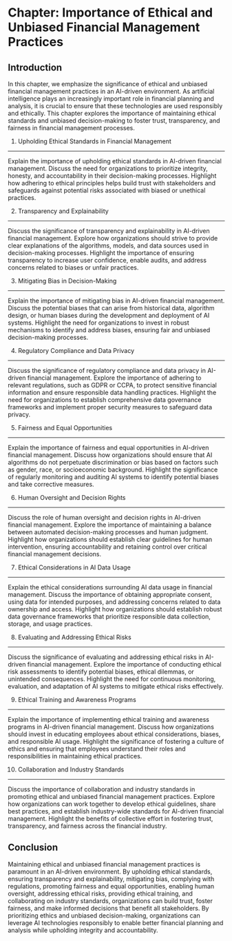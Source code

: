 Chapter: Importance of Ethical and Unbiased Financial Management Practices
==========================================================================

Introduction
------------

In this chapter, we emphasize the significance of ethical and unbiased financial management practices in an AI-driven environment. As artificial intelligence plays an increasingly important role in financial planning and analysis, it is crucial to ensure that these technologies are used responsibly and ethically. This chapter explores the importance of maintaining ethical standards and unbiased decision-making to foster trust, transparency, and fairness in financial management processes.

1. Upholding Ethical Standards in Financial Management
------------------------------------------------------

Explain the importance of upholding ethical standards in AI-driven financial management. Discuss the need for organizations to prioritize integrity, honesty, and accountability in their decision-making processes. Highlight how adhering to ethical principles helps build trust with stakeholders and safeguards against potential risks associated with biased or unethical practices.

2. Transparency and Explainability
----------------------------------

Discuss the significance of transparency and explainability in AI-driven financial management. Explore how organizations should strive to provide clear explanations of the algorithms, models, and data sources used in decision-making processes. Highlight the importance of ensuring transparency to increase user confidence, enable audits, and address concerns related to biases or unfair practices.

3. Mitigating Bias in Decision-Making
-------------------------------------

Explain the importance of mitigating bias in AI-driven financial management. Discuss the potential biases that can arise from historical data, algorithm design, or human biases during the development and deployment of AI systems. Highlight the need for organizations to invest in robust mechanisms to identify and address biases, ensuring fair and unbiased decision-making processes.

4. Regulatory Compliance and Data Privacy
-----------------------------------------

Discuss the significance of regulatory compliance and data privacy in AI-driven financial management. Explore the importance of adhering to relevant regulations, such as GDPR or CCPA, to protect sensitive financial information and ensure responsible data handling practices. Highlight the need for organizations to establish comprehensive data governance frameworks and implement proper security measures to safeguard data privacy.

5. Fairness and Equal Opportunities
-----------------------------------

Explain the importance of fairness and equal opportunities in AI-driven financial management. Discuss how organizations should ensure that AI algorithms do not perpetuate discrimination or bias based on factors such as gender, race, or socioeconomic background. Highlight the significance of regularly monitoring and auditing AI systems to identify potential biases and take corrective measures.

6. Human Oversight and Decision Rights
--------------------------------------

Discuss the role of human oversight and decision rights in AI-driven financial management. Explore the importance of maintaining a balance between automated decision-making processes and human judgment. Highlight how organizations should establish clear guidelines for human intervention, ensuring accountability and retaining control over critical financial management decisions.

7. Ethical Considerations in AI Data Usage
------------------------------------------

Explain the ethical considerations surrounding AI data usage in financial management. Discuss the importance of obtaining appropriate consent, using data for intended purposes, and addressing concerns related to data ownership and access. Highlight how organizations should establish robust data governance frameworks that prioritize responsible data collection, storage, and usage practices.

8. Evaluating and Addressing Ethical Risks
------------------------------------------

Discuss the significance of evaluating and addressing ethical risks in AI-driven financial management. Explore the importance of conducting ethical risk assessments to identify potential biases, ethical dilemmas, or unintended consequences. Highlight the need for continuous monitoring, evaluation, and adaptation of AI systems to mitigate ethical risks effectively.

9. Ethical Training and Awareness Programs
------------------------------------------

Explain the importance of implementing ethical training and awareness programs in AI-driven financial management. Discuss how organizations should invest in educating employees about ethical considerations, biases, and responsible AI usage. Highlight the significance of fostering a culture of ethics and ensuring that employees understand their roles and responsibilities in maintaining ethical practices.

10. Collaboration and Industry Standards
----------------------------------------

Discuss the importance of collaboration and industry standards in promoting ethical and unbiased financial management practices. Explore how organizations can work together to develop ethical guidelines, share best practices, and establish industry-wide standards for AI-driven financial management. Highlight the benefits of collective effort in fostering trust, transparency, and fairness across the financial industry.

Conclusion
----------

Maintaining ethical and unbiased financial management practices is paramount in an AI-driven environment. By upholding ethical standards, ensuring transparency and explainability, mitigating bias, complying with regulations, promoting fairness and equal opportunities, enabling human oversight, addressing ethical risks, providing ethical training, and collaborating on industry standards, organizations can build trust, foster fairness, and make informed decisions that benefit all stakeholders. By prioritizing ethics and unbiased decision-making, organizations can leverage AI technologies responsibly to enable better financial planning and analysis while upholding integrity and accountability.

